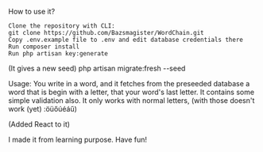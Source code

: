 How to use it?

    Clone the repository with CLI:
    git clone https://github.com/Bazsmagister/WordChain.git
    Copy .env.example file to .env and edit database credentials there
    Run composer install
    Run php artisan key:generate

(It gives a new seed)
php artisan migrate:fresh --seed

Usage:
You write in a word, and it fetches from the preseeded database a word that is begin with a letter, that your word's last letter.
It contains some simple validation also.
It only works with normal letters, (with those doesn't work (yet) :öüőúéáű)

(Added React to it)

I made it from learning purpose.
Have fun!
